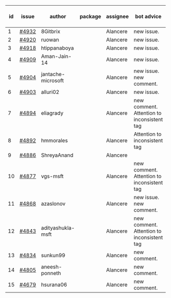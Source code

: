 | id | issue | author | package | assignee | bot advice | created date of issue | target release date | date from target |
| ------ | ------ | ------ | ------ | ------ | ------ | ------ | ------ | :-----: |
| 1 | [#4932](https://github.com/Azure/sdk-release-request/issues/4932) | 8Gitbrix |  | Alancere | new issue. | 01-31 | 02-23 |  |
| 2 | [#4920](https://github.com/Azure/sdk-release-request/issues/4920) | ruowan |  | Alancere | new issue. | 01-26 | 02-23 |  |
| 3 | [#4918](https://github.com/Azure/sdk-release-request/issues/4918) | htippanaboya |  | Alancere | new issue. | 01-24 | 02-23 |  |
| 4 | [#4909](https://github.com/Azure/sdk-release-request/issues/4909) | Aman-Jain-14 |  | Alancere | new issue. | 01-22 | 02-23 |  |
| 5 | [#4904](https://github.com/Azure/sdk-release-request/issues/4904) | jantache-microsoft |  | Alancere | new issue. new comment. | 01-22 | 02-23 |  |
| 6 | [#4903](https://github.com/Azure/sdk-release-request/issues/4903) | alluri02 |  | Alancere | new issue. | 01-22 | 02-23 |  |
| 7 | [#4894](https://github.com/Azure/sdk-release-request/issues/4894) | eliagrady |  | Alancere | new comment. Attention to inconsistent tag | 01-18 | 02-23 |  |
| 8 | [#4892](https://github.com/Azure/sdk-release-request/issues/4892) | hmmorales |  | Alancere | Attention to inconsistent tag | 01-16 | 02-23 |  |
| 9 | [#4886](https://github.com/Azure/sdk-release-request/issues/4886) | ShreyaAnand |  | Alancere |  | 01-15 | 02-23 |  |
| 10 | [#4877](https://github.com/Azure/sdk-release-request/issues/4877) | vgs-msft |  | Alancere | new comment. Attention to inconsistent tag | 01-09 | 01-26 |  |
| 11 | [#4868](https://github.com/Azure/sdk-release-request/issues/4868) | azaslonov |  | Alancere | new issue. new comment. | 01-08 | 02-23 |  |
| 12 | [#4843](https://github.com/Azure/sdk-release-request/issues/4843) | adityashukla-msft |  | Alancere | new comment. Attention to inconsistent tag | 12-20 | 01-26 |  |
| 13 | [#4834](https://github.com/Azure/sdk-release-request/issues/4834) | sunkun99 |  | Alancere | new comment. | 12-15 | 01-26 |  |
| 14 | [#4805](https://github.com/Azure/sdk-release-request/issues/4805) | aneesh-ponneth |  | Alancere | new comment. | 11-29 | 02-23 |  |
| 15 | [#4679](https://github.com/Azure/sdk-release-request/issues/4679) | hsurana06 |  | Alancere | new comment. | 10-23 | 02-23 |  |
